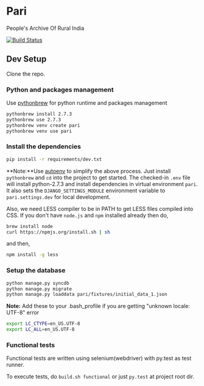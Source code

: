 # Pari

People's Archive Of Rural India

[![Build Status](https://travis-ci.org/RuralIndia/pari.png)](https://travis-ci.org//RuralIndia/pari)


## Dev Setup

Clone the repo.

### Python and packages management

Use [pythonbrew](https://github.com/utahta/pythonbrew) for python runtime and packages management

```bash
pythonbrew install 2.7.3
pythonbrew use 2.7.3
pythonbrew venv create pari
pythonbrew venv use pari
```

### Install the dependencies

```bash
pip install -r requirements/dev.txt
```
**Note:**Use [autoenv](https://github.com/kennethreitz/autoenv) to simplify the above process. Just install `pythonbrew` and `cd` into the project to get started. The checked-in `.env` file will install python-2.7.3 and install dependencies in virtual environment `pari`. It also sets the `DJANGO_SETTINGS_MODULE` environment variable to `pari.settings.dev` for local development.

Also, we need LESS compiler to be in PATH to get LESS files compiled into CSS.
If you don't have `node.js` and `npm` installed already then do,

```bash
brew install node
curl https://npmjs.org/install.sh | sh
```
and then,

```bash
npm install -g less
```

### Setup the database

```bash
python manage.py syncdb 
python manage.py migrate
python manage.py loaddata pari/fixtures/initial_data_1.json 
```

**Note:** Add these to your .bash_profile if you are getting "unknown locale: UTF-8" error

```bash
export LC_CTYPE=en_US.UTF-8
export LC_ALL=en_US.UTF-8
```

### Functional tests

Functional tests are written using selenium(webdriver) with py.test as test runner.

To execute tests, do `build.sh functional` or just `py.test` at project root dir.
